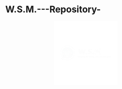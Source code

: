 # W.S.M.---Repository-

<div align="center">
<img src="https://github.com/yMotaz/W.S.M.---Repository-/blob/main/logo%20principal_branca.png" width="200px"/>
